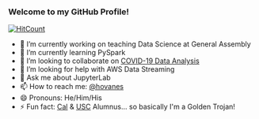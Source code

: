 ### Welcome to my GitHub Profile!
[![HitCount](http://hits.dwyl.com/hovikgas/hovikgas.svg)](http://hits.dwyl.com/hovikgas/hovikgas)

- 🔭 I’m currently working on teaching Data Science at General Assembly
- 🌱 I’m currently learning PySpark
- 👯 I’m looking to collaborate on [COVID-19 Data Analysis](https://covid19.census.gov)
- 🤔 I’m looking for help with AWS Data Streaming
- 💬 Ask me about JupyterLab
- 📫 How to reach me: [@hovanes](https://twitter.com/hovanes)
- 😄 Pronouns: He/Him/His
- ⚡ Fun fact: [Cal](https://berkeley.edu) & [USC](https://usc.edu) Alumnus... so basically I'm a Golden Trojan! 
